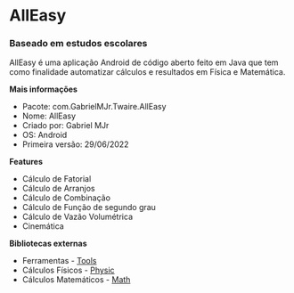 # AllEasy
### Baseado em estudos escolares

AllEasy é uma aplicação Android de código aberto feito em Java que tem como finalidade automatizar cálculos e resultados em Física e Matemática.


**Mais informações**
- Pacote: com.GabrielMJr.Twaire.AllEasy
- Nome: AllEasy
- Criado por: Gabriel MJr
- OS: Android
- Primeira versão: 29/06/2022



**Features**
- Cálculo de Fatorial
- Cálculo de Arranjos
- Cálculo de Combinação
- Cálculo de Função de segundo grau
- Cálculo de Vazão Volumétrica
- Cinemática


**Bibliotecas externas**
- Ferramentas - [Tools](https://gitHub.com/gabrielmjr/Tools)
- Cálculos Físicos - [Physic](https://github.com/gabrielmjr/Physic)
- Cálculos Matemáticos - [Math](https://gitHub.com/gabrielmjr/Math)

